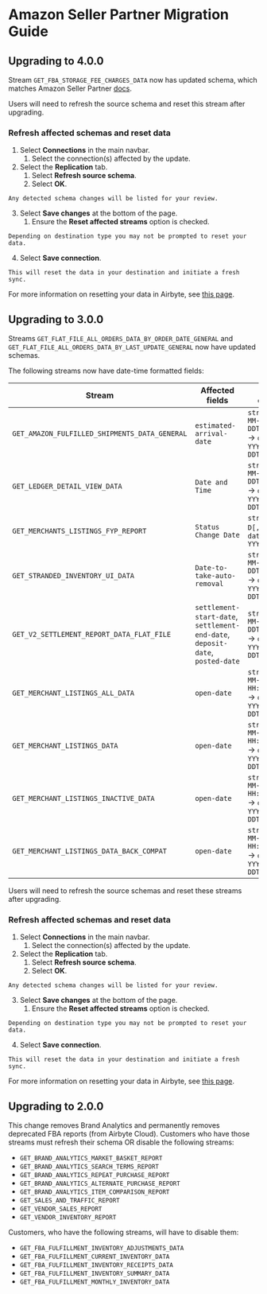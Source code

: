 # Amazon Seller Partner Migration Guide

## Upgrading to 4.0.0

Stream `GET_FBA_STORAGE_FEE_CHARGES_DATA` now has updated schema, which matches Amazon Seller Partner [docs](https://developer-docs.amazon.com/sp-api/docs/fba-inventory-reports-attributes#get_fba_storage_fee_charges_data).

Users will need to refresh the source schema and reset this stream after upgrading.

### Refresh affected schemas and reset data

1. Select **Connections** in the main navbar.
   1. Select the connection(s) affected by the update.
2. Select the **Replication** tab.
   1. Select **Refresh source schema**.
   2. Select **OK**.

```note
Any detected schema changes will be listed for your review.
```

3. Select **Save changes** at the bottom of the page.
   1. Ensure the **Reset affected streams** option is checked.

```note
Depending on destination type you may not be prompted to reset your data.
```

4. Select **Save connection**.

```note
This will reset the data in your destination and initiate a fresh sync.
```

For more information on resetting your data in Airbyte, see [this page](/operator-guides/reset).

## Upgrading to 3.0.0

Streams `GET_FLAT_FILE_ALL_ORDERS_DATA_BY_ORDER_DATE_GENERAL` and `GET_FLAT_FILE_ALL_ORDERS_DATA_BY_LAST_UPDATE_GENERAL` now have updated schemas.

The following streams now have date-time formatted fields:

| Stream                                        | Affected fields                                                               | Format change                                                        |
| --------------------------------------------- | ----------------------------------------------------------------------------- | -------------------------------------------------------------------- |
| `GET_AMAZON_FULFILLED_SHIPMENTS_DATA_GENERAL` | `estimated-arrival-date`                                                      | `string YYYY-MM-DDTHH:mm:ssZ` -> `date-time YYYY-MM-DDTHH:mm:ssZ`    |
| `GET_LEDGER_DETAIL_VIEW_DATA`                 | `Date and Time`                                                               | `string YYYY-MM-DDTHH:mm:ssZ` -> `date-time YYYY-MM-DDTHH:mm:ssZ`    |
| `GET_MERCHANTS_LISTINGS_FYP_REPORT`           | `Status Change Date`                                                          | `string MMM D[,] YYYY` -> `date-time YYYY-MM-DD`                     |
| `GET_STRANDED_INVENTORY_UI_DATA`              | `Date-to-take-auto-removal`                                                   | `string YYYY-MM-DDTHH:mm:ssZ` -> `date-time YYYY-MM-DDTHH:mm:ssZ`    |
| `GET_V2_SETTLEMENT_REPORT_DATA_FLAT_FILE`     | `settlement-start-date`, `settlement-end-date`, `deposit-date`, `posted-date` | `string YYYY-MM-DDTHH:mm:ssZ` -> `date-time YYYY-MM-DDTHH:mm:ssZ`    |
| `GET_MERCHANT_LISTINGS_ALL_DATA`              | `open-date`                                                                   | `string YYYY-MM-DD HH:mm:ss ZZZ` -> `date-time YYYY-MM-DDTHH:mm:ssZ` |
| `GET_MERCHANT_LISTINGS_DATA`                  | `open-date`                                                                   | `string YYYY-MM-DD HH:mm:ss ZZZ` -> `date-time YYYY-MM-DDTHH:mm:ssZ` |
| `GET_MERCHANT_LISTINGS_INACTIVE_DATA`         | `open-date`                                                                   | `string YYYY-MM-DD HH:mm:ss ZZZ` -> `date-time YYYY-MM-DDTHH:mm:ssZ` |
| `GET_MERCHANT_LISTINGS_DATA_BACK_COMPAT`      | `open-date`                                                                   | `string YYYY-MM-DD HH:mm:ss ZZZ` -> `date-time YYYY-MM-DDTHH:mm:ssZ` |

Users will need to refresh the source schemas and reset these streams after upgrading.

### Refresh affected schemas and reset data

1. Select **Connections** in the main navbar.
   1. Select the connection(s) affected by the update.
2. Select the **Replication** tab.
   1. Select **Refresh source schema**.
   2. Select **OK**.

```note
Any detected schema changes will be listed for your review.
```

3. Select **Save changes** at the bottom of the page.
   1. Ensure the **Reset affected streams** option is checked.

```note
Depending on destination type you may not be prompted to reset your data.
```

4. Select **Save connection**.

```note
This will reset the data in your destination and initiate a fresh sync.
```

For more information on resetting your data in Airbyte, see [this page](/operator-guides/reset).

## Upgrading to 2.0.0

This change removes Brand Analytics and permanently removes deprecated FBA reports (from Airbyte Cloud).
Customers who have those streams must refresh their schema OR disable the following streams:

- `GET_BRAND_ANALYTICS_MARKET_BASKET_REPORT`
- `GET_BRAND_ANALYTICS_SEARCH_TERMS_REPORT`
- `GET_BRAND_ANALYTICS_REPEAT_PURCHASE_REPORT`
- `GET_BRAND_ANALYTICS_ALTERNATE_PURCHASE_REPORT`
- `GET_BRAND_ANALYTICS_ITEM_COMPARISON_REPORT`
- `GET_SALES_AND_TRAFFIC_REPORT`
- `GET_VENDOR_SALES_REPORT`
- `GET_VENDOR_INVENTORY_REPORT`

Customers, who have the following streams, will have to disable them:

- `GET_FBA_FULFILLMENT_INVENTORY_ADJUSTMENTS_DATA`
- `GET_FBA_FULFILLMENT_CURRENT_INVENTORY_DATA`
- `GET_FBA_FULFILLMENT_INVENTORY_RECEIPTS_DATA`
- `GET_FBA_FULFILLMENT_INVENTORY_SUMMARY_DATA`
- `GET_FBA_FULFILLMENT_MONTHLY_INVENTORY_DATA`
